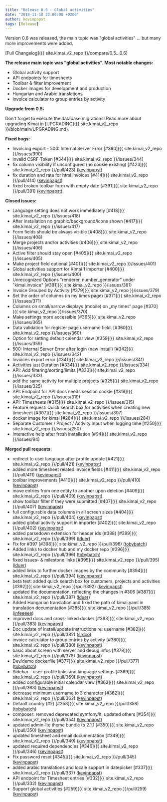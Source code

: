 ```yaml
---
title: "Release 0.6 - Global activities"
date: "2018-11-18 22:00:00 +0200"
author: kevinpapst
tags: [Release]
---
```


Version 0.6 was released, the main topic was "global activities" ... but many more improvements were added.

[Full Changelog]({{ site.kimai_v2_repo }}/compare/0.5...0.6)

**The release main topic was "global activities". Most notable changes:**

- Global activity support
- API endpoints for timesheets
- Toolbar & filter improvement
- Docker images for development and production
- Hungarian and Arabic translations
- Invoice calculator to group entries by activity

**Upgrade from 0.5:**

Don't forget to execute the database migrations! Read more about upgrading Kimai in [UPGRADING]({{ site.kimai_v2_repo }}/blob/main/UPGRADING.md).

**Fixed bugs:**

- Invoicing export - 500: Internal Server Error [\#390]({{ site.kimai_v2_repo }}/issues/390)
- invalid CSRF-Token [\#344]({{ site.kimai_v2_repo }}/issues/344)
- fix column visibility if unconfigured \(no cookie existing\) [\#423]({{ site.kimai_v2_repo }}/pull/423) ([kevinpapst](https://github.com/kevinpapst))
- fix duration and rate for html invoices [\#414]({{ site.kimai_v2_repo }}/pull/414) ([kevinpapst](https://github.com/kevinpapst))
- fixed broken toolbar form with empty date [\#391]({{ site.kimai_v2_repo }}/pull/391) ([kevinpapst](https://github.com/kevinpapst))

**Closed issues:**

- Language setting does not work immediately [\#418]({{ site.kimai_v2_repo }}/issues/418)
- After installation no graphic/background/icons shown [\#417]({{ site.kimai_v2_repo }}/issues/417)
- Form fields should be always visible [\#408]({{ site.kimai_v2_repo }}/issues/408)
- Merge projects and/or activities [\#406]({{ site.kimai_v2_repo }}/issues/406)
- Active filter should stay open [\#405]({{ site.kimai_v2_repo }}/issues/405)
- Make project field optional [\#401]({{ site.kimai_v2_repo }}/issues/401)
- Global activities support for Kimai 1 importer [\#400]({{ site.kimai_v2_repo }}/issues/400)
- Unrecognized Options "renderer, number\_generator" under "kimai.invoice" [\#381]({{ site.kimai_v2_repo }}/issues/381)
- Invoice Grouped by Activity [\#379]({{ site.kimai_v2_repo }}/issues/379)
- Set the order of columns \(in my times page\) [\#371]({{ site.kimai_v2_repo }}/issues/371)
- Columns on small/narrow displays \(mobile\) on „my times“ page [\#370]({{ site.kimai_v2_repo }}/issues/370)
- Make settings more accessible [\#365]({{ site.kimai_v2_repo }}/issues/365)
- Data validation for register page username field. [\#360]({{ site.kimai_v2_repo }}/issues/360)
- Option for setting default calendar view [\#359]({{ site.kimai_v2_repo }}/issues/359)
- 500: Internal Server Error after login \(new install\) [\#342]({{ site.kimai_v2_repo }}/issues/342)
- Invoices export error [\#341]({{ site.kimai_v2_repo }}/issues/341)
- Activities just Duration [\#334]({{ site.kimai_v2_repo }}/issues/334)
- API: Add filtering/sorting/limits [\#333]({{ site.kimai_v2_repo }}/issues/333)
- add the same activity for multiple projects [\#325]({{ site.kimai_v2_repo }}/issues/325)
- API: Endpoint for API docs needs session cookie [\#319]({{ site.kimai_v2_repo }}/issues/319)
- API: Timesheets [\#315]({{ site.kimai_v2_repo }}/issues/315)
- Feature request: Quick search box for activities when creating new timesheet [\#307]({{ site.kimai_v2_repo }}/issues/307)
- docker image for kimai [\#284]({{ site.kimai_v2_repo }}/issues/284)
- Separate Customer / Project / Activity input when logging time [\#250]({{ site.kimai_v2_repo }}/issues/250)
- Interactive help after fresh installation [\#94]({{ site.kimai_v2_repo }}/issues/94)

**Merged pull requests:**

- redirect to user language after profile update [\#421]({{ site.kimai_v2_repo }}/pull/421) ([kevinpapst](https://github.com/kevinpapst))
- added more timesheet related invoice fields [\#411]({{ site.kimai_v2_repo }}/pull/411) ([kevinpapst](https://github.com/kevinpapst))
- toolbar improvements [\#410]({{ site.kimai_v2_repo }}/pull/410) ([kevinpapst](https://github.com/kevinpapst))
- move entries from one entity to another upon deletion [\#409]({{ site.kimai_v2_repo }}/pull/409) ([kevinpapst](https://github.com/kevinpapst))
- show toolbar filter if they were submitted [\#407]({{ site.kimai_v2_repo }}/pull/407) ([kevinpapst](https://github.com/kevinpapst))
- full configurable data columns in all screen sizes [\#404]({{ site.kimai_v2_repo }}/pull/404) ([kevinpapst](https://github.com/kevinpapst))
- added global activity support in importer [\#402]({{ site.kimai_v2_repo }}/pull/402) ([kevinpapst](https://github.com/kevinpapst))
- added parsedown extension for header ids \(\#388\) [\#399]({{ site.kimai_v2_repo }}/pull/399) ([lduer](https://github.com/lduer))
- Fix for \#397 [\#398]({{ site.kimai_v2_repo }}/pull/398) ([tobybatch](https://github.com/tobybatch))
- Added links to docker hub and my docker repo [\#396]({{ site.kimai_v2_repo }}/pull/396) ([tobybatch](https://github.com/tobybatch))
- fixed issues- & milestone links [\#395]({{ site.kimai_v2_repo }}/pull/395) ([lduer](https://github.com/lduer))
- added links to further docker images by the community [\#394]({{ site.kimai_v2_repo }}/pull/394) ([kevinpapst](https://github.com/kevinpapst))
- beta test: added quick search box for customers, projects and activities [\#392]({{ site.kimai_v2_repo }}/pull/392) ([kevinpapst](https://github.com/kevinpapst))
- updated the documentation, reflecting the changes in \#306 [\#387]({{ site.kimai_v2_repo }}/pull/387) ([lduer](https://github.com/lduer))
- Added Hungarian translation and fixed the path of kimai.yaml in translation documentation [\#385]({{ site.kimai_v2_repo }}/pull/385) ([infeeeee](https://github.com/infeeeee))
- improved docs and cross-linked docker [\#383]({{ site.kimai_v2_repo }}/pull/383) ([kevinpapst](https://github.com/kevinpapst))
- Doc update of install/update instructions re: username [\#382]({{ site.kimai_v2_repo }}/pull/382) ([srdco](https://github.com/srdco))
- invoice calculator to group entries by activity [\#380]({{ site.kimai_v2_repo }}/pull/380) ([kevinpapst](https://github.com/kevinpapst))
- basic about screen with server and debug infos [\#378]({{ site.kimai_v2_repo }}/pull/378) ([kevinpapst](https://github.com/kevinpapst))
- Dev/demo dockerfile [\#377]({{ site.kimai_v2_repo }}/pull/377) ([tobybatch](https://github.com/tobybatch))
- Sidebar - user-profile links and language settings [\#369]({{ site.kimai_v2_repo }}/pull/369) ([kevinpapst](https://github.com/kevinpapst))
- added configurable initial calendar view [\#363]({{ site.kimai_v2_repo }}/pull/363) ([kevinpapst](https://github.com/kevinpapst))
- decrease minimum username to 3 character [\#362]({{ site.kimai_v2_repo }}/pull/362) ([kevinpapst](https://github.com/kevinpapst))
- Default country \(\#2\) [\#358]({{ site.kimai_v2_repo }}/pull/358) ([tobybatch](https://github.com/tobybatch))
- composer: removed deprecated symfony/lt, updated others [\#354]({{ site.kimai_v2_repo }}/pull/354) ([kevinpapst](https://github.com/kevinpapst))
- updated admin-lte theme bundle to 2.1.1 [\#350]({{ site.kimai_v2_repo }}/pull/350) ([kevinpapst](https://github.com/kevinpapst))
- updated timesheet and email documentation [\#349]({{ site.kimai_v2_repo }}/pull/349) ([kevinpapst](https://github.com/kevinpapst))
- updated required dependencies [\#346]({{ site.kimai_v2_repo }}/pull/346) ([kevinpapst](https://github.com/kevinpapst))
- Fix password reset [\#345]({{ site.kimai_v2_repo }}/pull/345) ([kevinpapst](https://github.com/kevinpapst))
- added arabic translations and locale support in datepicker [\#337]({{ site.kimai_v2_repo }}/pull/337) ([kevinpapst](https://github.com/kevinpapst))
- API endpoint for Timesheet entries [\#332]({{ site.kimai_v2_repo }}/pull/332) ([kevinpapst](https://github.com/kevinpapst))
- Support global activities [\#259]({{ site.kimai_v2_repo }}/pull/259) ([kevinpapst](https://github.com/kevinpapst))
